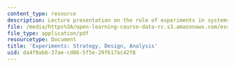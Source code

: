 ```yaml
---
content_type: resource
description: Lecture presentation on the role of experiments in systems engineering.
file: /media/https%3A/open-learning-course-data-rc.s3.amazonaws.com/esd-33-systems-engineering-summer-2010/da4f0ab637aecd865f5e29f617ac42f8_MITESD_33SUM10_lec10.pdf
file_type: application/pdf
resourcetype: Document
title: 'Experiments: Strategy, Design, Analysis'
uid: da4f0ab6-37ae-cd86-5f5e-29f617ac42f8
---
```

